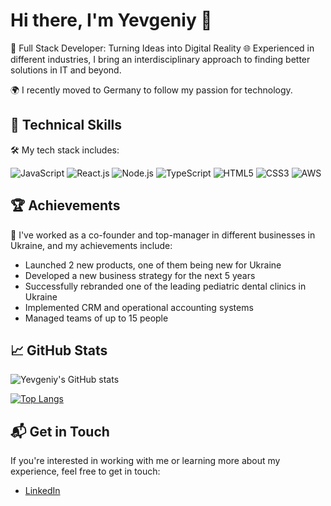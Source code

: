 # Hi there, I'm Yevgeniy 👋

🚀 Full Stack Developer: Turning Ideas into Digital Reality 🌐 Experienced in different industries, I bring an interdisciplinary approach to finding better solutions in IT and beyond.

🌍 I recently moved to Germany to follow my passion for technology.

## 🚀 Technical Skills

🛠️ My tech stack includes:

![JavaScript](https://img.shields.io/badge/JavaScript-323330?style=for-the-badge&logo=javascript&logoColor=F7DF1E)
![React.js](https://img.shields.io/badge/React.js-20232A?style=for-the-badge&logo=react&logoColor=61DAFB)
![Node.js](https://img.shields.io/badge/Node.js-43853d?style=for-the-badge&logo=node.js&logoColor=white)
![TypeScript](https://img.shields.io/badge/TypeScript-007ACC?style=for-the-badge&logo=typescript&logoColor=white)
![HTML5](https://img.shields.io/badge/HTML5-E34F26?style=for-the-badge&logo=html5&logoColor=white)
![CSS3](https://img.shields.io/badge/CSS3-1572B6?style=for-the-badge&logo=css3&logoColor=white)
![AWS](https://img.shields.io/badge/AWS-232F3E?style=for-the-badge&logo=amazon-aws&logoColor=white)

## 🏆 Achievements

👥 I've worked as a co-founder and top-manager in different businesses in Ukraine, and my achievements include:
- Launched 2 new products, one of them being new for Ukraine
- Developed a new business strategy for the next 5 years
- Successfully rebranded one of the leading pediatric dental clinics in Ukraine
- Implemented CRM and operational accounting systems
- Managed teams of up to 15 people

## 📈 GitHub Stats

![Yevgeniy's GitHub stats](https://github-readme-stats.vercel.app/api?username=yevgeniyT&show_icons=true&theme=radical&count_private=true)

[![Top Langs](https://github-readme-stats.vercel.app/api/top-langs/?username=yevgeniyT&layout=compact&theme=radical)](https://github.com/yevgeniyT/github-readme-stats)

## 📬 Get in Touch

If you're interested in working with me or learning more about my experience, feel free to get in touch:

- [LinkedIn](https://www.linkedin.com/in/yevgeniy-tolkachov/)
